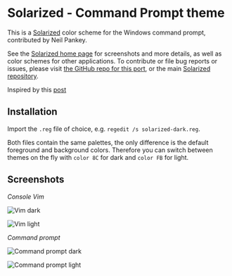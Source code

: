 Solarized - Command Prompt theme
=============================================

This is a [Solarized][1] color scheme for the Windows command prompt,
contributed by Neil Pankey.

See the [Solarized home page][1] for screenshots and more details,
as well as color schemes for other applications. To contribute or file bug
reports or issues, please visit [the GitHub repo for this port][2],
or the main [Solarized repository][3].

Inspired by this [post][4]

Installation
------------

Import the `.reg` file of choice, e.g. `regedit /s solarized-dark.reg`.

Both files contain the same palettes, the only difference is the default
foreground and background colors. Therefore you can switch between themes
on the fly with `color 8C` for dark and `color FB` for light.

Screenshots
------------

*Console Vim*

![Vim dark][5]

![Vim light][6]

*Command prompt*

![Command prompt dark][7]

![Command prompt light][8]

[1]: http://ethanschoonover.com/solarized
[2]: https://github.com/neilpa/cmd-colors-solarized
[3]: https://github.com/altercation/solarized
[4]: https://github.com/altercation/solarized/issues/127
[5]: https://raw.github.com/neilpa/cmd-colors-solarized/vim-dark.png
[6]: https://raw.github.com/neilpa/cmd-colors-solarized/vim-light.png
[7]: https://raw.github.com/neilpa/cmd-colors-solarized/cmd-dark.png
[8]: https://raw.github.com/neilpa/cmd-colors-solarized/cmd-light.png
